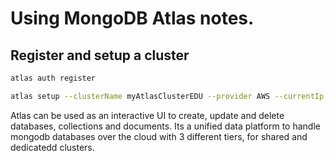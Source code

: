 # Using MongoDB Atlas notes.

## Register and setup a cluster
``` sh 
atlas auth register 
```

``` sh
atlas setup --clusterName myAtlasClusterEDU --provider AWS --currentIp --skipSampleData --username myAtlasDBUser --password myatlas-001 | tee atlas_cluster_details.txt
```

Atlas can be used as an interactive UI to create, update and delete databases, collections and documents.
Its a unified data platform to handle mongodb databases over the cloud with 3 different tiers, for shared and dedicatedd clusters.

